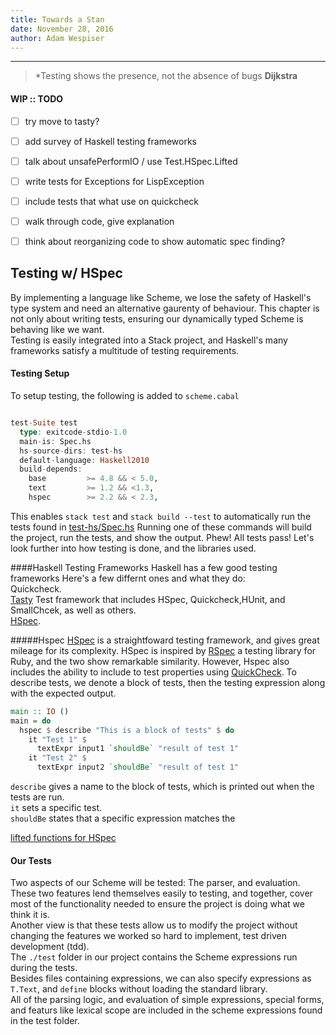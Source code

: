 ```yaml
---
title: Towards a Stan
date: November 28, 2016
author: Adam Wespiser
---
```


----
> *Testing shows the presence, not the absence of bugs **Dijkstra**

#### WIP :: TODO
- [ ] try move to tasty?
- [ ] add survey of Haskell testing frameworks
- [ ] talk about unsafePerformIO / use Test.HSpec.Lifted 
- [ ] write tests for Exceptions for LispException 
- [ ] include tests that what use on quickcheck
- [ ] walk through code, give explanation
- [ ] think about reorganizing code to show automatic spec finding?


## Testing w/ HSpec
By implementing a language like Scheme, we lose the safety of Haskell's type system and need an alternative gaurenty of behaviour.
This chapter is not only about writing tests, ensuring our dynamically typed Scheme is behaving like we want.  
Testing is easily integrated into a Stack project, and Haskell's many frameworks satisfy a multitude of testing requirements.  

#### Testing Setup
To setup testing, the following is added to `scheme.cabal`
```haskell

test-Suite test
  type: exitcode-stdio-1.0
  main-is: Spec.hs
  hs-source-dirs: test-hs
  default-language: Haskell2010
  build-depends:
    base         >= 4.8 && < 5.0,
    text         >= 1.2 && <1.3,
    hspec        >= 2.2 && < 2.3,
```
This enables `stack test` and `stack build --test` to automatically run the tests found in  [test-hs/Spec.hs](https://github.com/write-you-a-scheme-v2/scheme/tree/master/test-hs/Spec.hs)
Running one of these commands will build the project, run the tests, and show the output.
Phew! All tests pass! 
Let's look further into how testing is done, and the libraries used.

####Haskell Testing Frameworks
Haskell has a few good testing frameworks
Here's a few differnt ones and what they do:    
Quickcheck.    
[Tasty](http://documentup.com/feuerbach/tasty)  Test framework that includes HSpec, Quickcheck,HUnit, and SmallChcek, as well as others.   
[HSpec](https://wiki.haskell.org/HUnit_1.0_User's_Guide). 


#####Hspec
[HSpec](http://hspec.github.io/) is a straightfoward testing framework, and gives great mileage for its complexity. 
HSpec is inspired by [RSpec](http://rspec.info/) a testing library for Ruby, and the two show remarkable similarity.
However, Hspec also includes the ability to include to test properties using [QuickCheck](http://hspec.github.io/quickcheck.html).
To describe tests, we denote a block of tests, then the testing expression along with the expected output.
```Haskell
main :: IO ()
main = do
  hspec $ describe "This is a block of tests" $ do
    it "Test 1" $ 
      textExpr input1 `shouldBe` "result of test 1"
    it "Test 2" $ 
      textExpr input2 `shouldBe` "result of test 1"
```   
`describe` gives a name to the block of tests, which is printed out when the tests are run.           
`it`  sets a specific test.    
`shouldBe`  states that a specific expression matches the 


[lifted functions  for HSpec](http://hackage.haskell.org/package/hspec-expectations-lifted-0.8.2/docs/Test-Hspec-Expectations-Lifted.html)

#### Our Tests
Two aspects of our Scheme will be tested: The parser, and evaluation.  
These two features lend themselves easily to testing, and together, cover most of the functionality needed to ensure the project is doing what we think it is.  
Another view is that these tests allow us to modify the project without changing the features we worked so hard to implement, test driven development (tdd).   
The `./test` folder in our project contains the Scheme expressions run during the tests.   
Besides files containing expressions, we can also specify expressions as `T.Text`, and `define` blocks without loading the standard library.  
All of the parsing logic, and evaluation of simple expressions, special forms, and featurs like lexical scope are included in the scheme expressions found in the test folder.  










